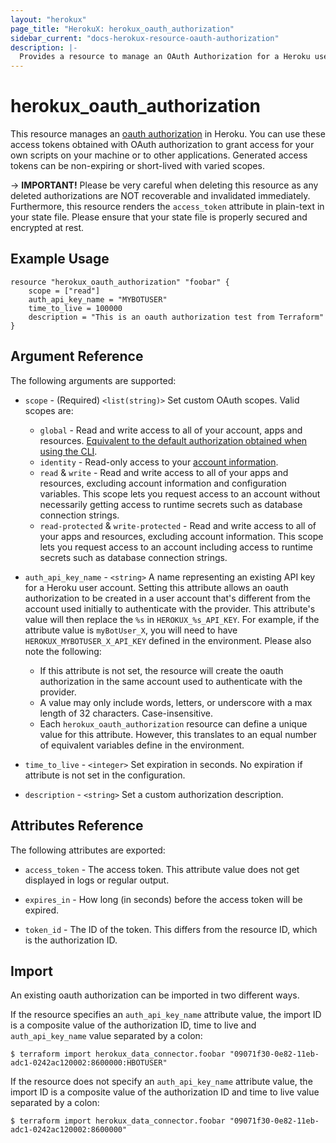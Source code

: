 ```yaml
---
layout: "herokux"
page_title: "HerokuX: herokux_oauth_authorization"
sidebar_current: "docs-herokux-resource-oauth-authorization"
description: |-
  Provides a resource to manage an OAuth Authorization for a Heroku user account.
---
```


# herokux\_oauth\_authorization

This resource manages an [oauth authorization](https://devcenter.heroku.com/articles/oauth#direct-authorization) in Heroku.
You can use these access tokens obtained with OAuth authorization to grant access for your own scripts on your machine
or to other applications. Generated access tokens can be non-expiring or short-lived with varied scopes.

-> **IMPORTANT!**
Please be very careful when deleting this resource as any deleted authorizations are NOT recoverable and invalidated immediately.
Furthermore, this resource renders the `access_token` attribute in plain-text in your state file.
Please ensure that your state file is properly secured and encrypted at rest.

## Example Usage

```hcl-terraform
resource "herokux_oauth_authorization" "foobar" {
	scope = ["read"]
	auth_api_key_name = "MYBOTUSER"
	time_to_live = 100000
	description = "This is an oauth authorization test from Terraform"
}
```

## Argument Reference

The following arguments are supported:

* `scope` - (Required) `<list(string)>` Set custom OAuth scopes. Valid scopes are:
    * `global` - Read and write access to all of your account, apps and resources.
    [Equivalent to the default authorization obtained when using the CLI](https://devcenter.heroku.com/articles/authentication).
    * `identity` - Read-only access to your [account information](https://devcenter.heroku.com/articles/platform-api-reference#account).
    * `read` & `write` - Read and write access to all of your apps and resources, excluding account information and configuration variables.
    This scope lets you request access to an account without necessarily getting access to runtime secrets such as database connection strings.
    * `read-protected` & `write-protected` - Read and write access to all of your apps and resources, excluding account information.
    This scope lets you request access to an account including access to runtime secrets such as database connection strings.

* `auth_api_key_name` - `<string>` A name representing an existing API key for a Heroku user account.
Setting this attribute allows an oauth authorization to be created in a user account that's different from the account used
initially to authenticate with the provider. This attribute's value will then replace the `%s` in `HEROKUX_%s_API_KEY`.
For example, if the attribute value is `myBotUser_X`, you will need to have `HEROKUX_MYBOTUSER_X_API_KEY` defined in the environment.
Please also note the following:
    * If this attribute is not set, the resource will create the oauth authorization in the same account
    used to authenticate with the provider.
    * A value may only include words, letters, or underscore with a max length of 32 characters. Case-insensitive.
    * Each `herokux_oauth_authorization` resource can define a unique value for this attribute. However, this translates
    to an equal number of equivalent variables define in the environment.

* `time_to_live` - `<integer>` Set expiration in seconds. No expiration if attribute is not set in the configuration.

* `description` - `<string>` Set a custom authorization description.

## Attributes Reference

The following attributes are exported:

* `access_token` - The access token. This attribute value does not get displayed in logs or regular output.

* `expires_in` - How long (in seconds) before the access token will be expired.

* `token_id` - The ID of the token. This differs from the resource ID, which is the authorization ID.

## Import

An existing oauth authorization can be imported in two different ways.

If the resource specifies an `auth_api_key_name` attribute value, the import ID is a composite value
of the authorization ID, time to live and `auth_api_key_name` value separated by a colon:

```shell script
$ terraform import herokux_data_connector.foobar "09071f30-0e82-11eb-adc1-0242ac120002:8600000:HBOTUSER"
```

If the resource does not specify an `auth_api_key_name` attribute value, the import ID is a composite value
of the authorization ID and time to live value separated by a colon:

```shell script
$ terraform import herokux_data_connector.foobar "09071f30-0e82-11eb-adc1-0242ac120002:8600000"
```
